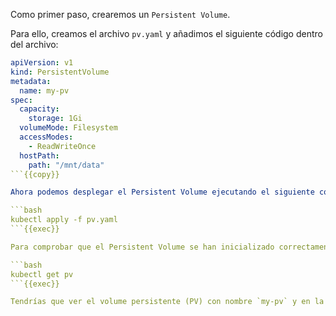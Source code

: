 Como primer paso, crearemos un `Persistent Volume`. 

Para ello, creamos el archivo `pv.yaml` y añadimos el siguiente código dentro del archivo:

```yaml
apiVersion: v1
kind: PersistentVolume
metadata:
  name: my-pv
spec:
  capacity:
    storage: 1Gi
  volumeMode: Filesystem
  accessModes:
    - ReadWriteOnce
  hostPath:
    path: "/mnt/data"
```{{copy}}

Ahora podemos desplegar el Persistent Volume ejecutando el siguiente comando:

```bash
kubectl apply -f pv.yaml
```{{exec}}

Para comprobar que el Persistent Volume se han inicializado correctamente, podemos ejecutar un comando `kubectl get pv`,

```bash
kubectl get pv
```{{exec}}

Tendrías que ver el volume persistente (PV) con nombre `my-pv` y en la columna **STATUS** el valor `Available`, que significa que el volume se ha creado correctamente y esta disponible para ser utilizado da un Persistent Volume Claim. 